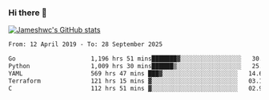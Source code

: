 ### Hi there 👋

[![Jameshwc's GitHub stats](https://github-readme-stats.vercel.app/api?username=jameshwc)](https://github.com/anuraghazra/github-readme-stats)

<!--START_SECTION:waka-->

```txt
From: 12 April 2019 - To: 28 September 2025

Go                     1,196 hrs 51 mins███████▓░░░░░░░░░░░░░░░░░   30.70 %
Python                 1,009 hrs 30 mins██████▒░░░░░░░░░░░░░░░░░░   25.90 %
YAML                   569 hrs 47 mins ███▓░░░░░░░░░░░░░░░░░░░░░   14.62 %
Terraform              121 hrs 15 mins ▓░░░░░░░░░░░░░░░░░░░░░░░░   03.11 %
C                      112 hrs 51 mins ▓░░░░░░░░░░░░░░░░░░░░░░░░   02.90 %
```

<!--END_SECTION:waka-->